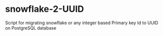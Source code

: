 # snowflake-2-UUID
Script for migrating snowflake or any integer based Primary key Id to UUID on PostgreSQL database
